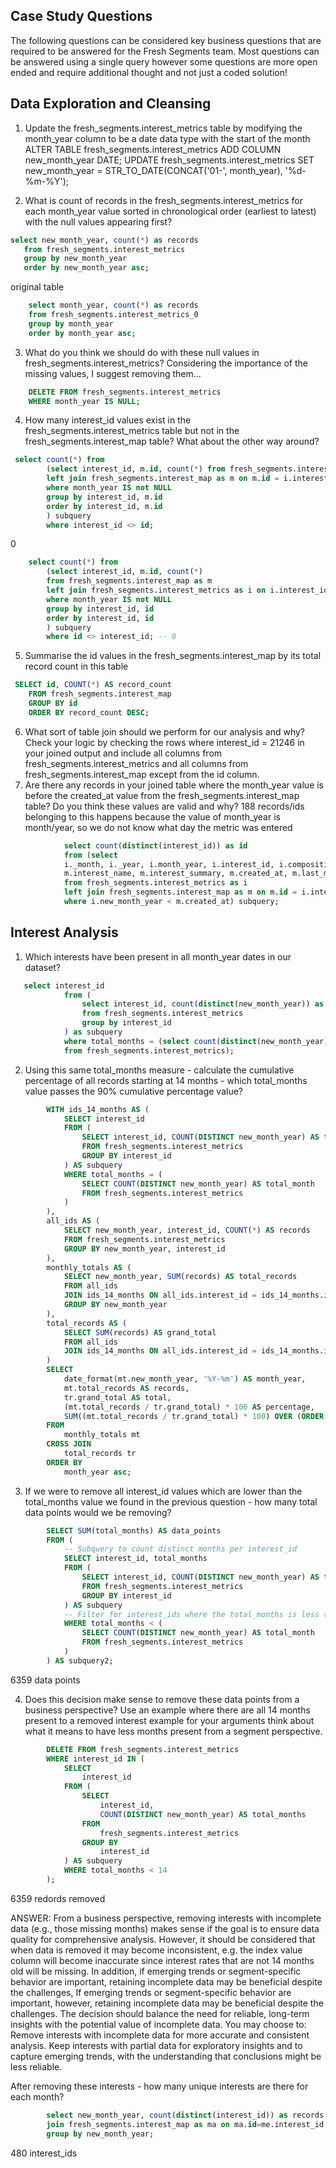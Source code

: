 ## Case Study Questions
The following questions can be considered key business questions that are required to be answered for the Fresh Segments team.
Most questions can be answered using a single query however some questions are more open ended and require additional thought and not just a coded solution!

## Data Exploration and Cleansing
1. Update the fresh_segments.interest_metrics table by modifying the month_year column to be a date data type with the start of the month
	ALTER TABLE fresh_segments.interest_metrics
	ADD COLUMN new_month_year DATE;
	UPDATE fresh_segments.interest_metrics
	SET new_month_year = STR_TO_DATE(CONCAT('01-', month_year), '%d-%m-%Y');


2. What is count of records in the fresh_segments.interest_metrics for each month_year value sorted in chronological order (earliest to latest) with the null values appearing first?

 ````sql
select new_month_year, count(*) as records 
	from fresh_segments.interest_metrics
	group by new_month_year
	order by new_month_year asc;
````
    
original table
````sql
	select month_year, count(*) as records 
	from fresh_segments.interest_metrics_0
	group by month_year
	order by month_year asc;
````

3. What do you think we should do with these null values in fresh_segments.interest_metrics?
Considering the importance of the missing values, I suggest removing them...

````sql
	DELETE FROM fresh_segments.interest_metrics
	WHERE month_year IS NULL;
````

4. How many interest_id values exist in the fresh_segments.interest_metrics table but not in the fresh_segments.interest_map table? What about the other way around?
````sql
 select count(*) from 
		(select interest_id, m.id, count(*) from fresh_segments.interest_metrics as i
		left join fresh_segments.interest_map as m on m.id = i.interest_id
		where month_year IS not NULL
		group by interest_id, m.id
		order by interest_id, m.id
        ) subquery
		where interest_id <> id;
````
0

````sql 
    select count(*) from
		(select interest_id, m.id, count(*) 
		from fresh_segments.interest_map as m
		left join fresh_segments.interest_metrics as i on i.interest_id = m.id
		where month_year IS not NULL
		group by interest_id, id
		order by interest_id, id
        ) subquery
		where id <> interest_id; -- 0 
````

5. Summarise the id values in the fresh_segments.interest_map by its total record count in this table

````sql
 SELECT id, COUNT(*) AS record_count
	FROM fresh_segments.interest_map
	GROUP BY id
	ORDER BY record_count DESC;
````

6. What sort of table join should we perform for our analysis and why? 
Check your logic by checking the rows where interest_id = 21246 in your joined output and include all columns from fresh_segments.interest_metrics 
and all columns from fresh_segments.interest_map except from the id column.
7. Are there any records in your joined table where the month_year value is before the created_at value from the fresh_segments.interest_map table? Do you think these values are valid and why? 
188 records/ids belonging to this happens because the value of month_year is month/year, so we do not know what day the metric was entered

````sql
  			select count(distinct(interest_id)) as id 
			from (select 
			i._month, i._year, i.month_year, i.interest_id, i.composition, i.index_value, i.ranking, i.percentile_ranking, i.new_month_year,
			m.interest_name, m.interest_summary, m.created_at, m.last_modified
			from fresh_segments.interest_metrics as i
			left join fresh_segments.interest_map as m on m.id = i.interest_id
			where i.new_month_year < m.created_at) subquery;
````

## Interest Analysis
1. Which interests have been present in all month_year dates in our dataset?
````sql
   select interest_id 
			from (
				select interest_id, count(distinct(new_month_year)) as total_months
				from fresh_segments.interest_metrics
				group by interest_id
			) as subquery
			where total_months = (select count(distinct(new_month_year)) as total_month
			from fresh_segments.interest_metrics);
````

2. Using this same total_months measure - calculate the cumulative percentage of all records starting at 14 months - which total_months value passes the 90% cumulative percentage value? 
````sql
        WITH ids_14_months AS (
			SELECT interest_id
			FROM (
				SELECT interest_id, COUNT(DISTINCT new_month_year) AS total_months
				FROM fresh_segments.interest_metrics
				GROUP BY interest_id
			) AS subquery
			WHERE total_months = (
				SELECT COUNT(DISTINCT new_month_year) AS total_month
				FROM fresh_segments.interest_metrics
			)
		),
		all_ids AS (
			SELECT new_month_year, interest_id, COUNT(*) AS records
			FROM fresh_segments.interest_metrics
			GROUP BY new_month_year, interest_id
		),
		monthly_totals AS (
			SELECT new_month_year, SUM(records) AS total_records
			FROM all_ids
			JOIN ids_14_months ON all_ids.interest_id = ids_14_months.interest_id
			GROUP BY new_month_year
		),
		total_records AS (
			SELECT SUM(records) AS grand_total
			FROM all_ids
			JOIN ids_14_months ON all_ids.interest_id = ids_14_months.interest_id
		)
		SELECT
			date_format(mt.new_month_year, '%Y-%m') AS month_year,
			mt.total_records AS records,
			tr.grand_total AS total,
			(mt.total_records / tr.grand_total) * 100 AS percentage,
			SUM((mt.total_records / tr.grand_total) * 100) OVER (ORDER BY mt.new_month_year) AS cumulative_percentage
		FROM
			monthly_totals mt
		CROSS JOIN
			total_records tr
		ORDER BY
			month_year asc;
````

3. If we were to remove all interest_id values which are lower than the total_months value we found in the previous question - how many total data points would we be removing?
````sql
        SELECT SUM(total_months) AS data_points
		FROM (
			-- Subquery to count distinct months per interest_id
			SELECT interest_id, total_months
			FROM (
				SELECT interest_id, COUNT(DISTINCT new_month_year) AS total_months
				FROM fresh_segments.interest_metrics
				GROUP BY interest_id
			) AS subquery
			-- Filter for interest_ids where the total_months is less than the total distinct months
			WHERE total_months < (
				SELECT COUNT(DISTINCT new_month_year) AS total_month
				FROM fresh_segments.interest_metrics
			)
		) AS subquery2;
````
   6359 data points


4. Does this decision make sense to remove these data points from a business perspective?
Use an example where there are all 14 months present to a removed interest example for your arguments 
think about what it means to have less months present from a segment perspective.
````sql
		DELETE FROM fresh_segments.interest_metrics
		WHERE interest_id IN (
			SELECT 
				interest_id
			FROM (
				SELECT 
					interest_id, 
					COUNT(DISTINCT new_month_year) AS total_months
				FROM 
					fresh_segments.interest_metrics
				GROUP BY 
					interest_id
			) AS subquery
			WHERE total_months < 14
		);
````
6359 redords removed
        
ANSWER: From a business perspective, removing interests with incomplete data (e.g., those missing months) makes sense if the goal is to ensure data quality for comprehensive analysis. 
However, it should be considered that when data is removed it may become inconsistent, e.g. the index value column will become inaccurate since interest rates that are not 14 months old will be missing.
In addition, if emerging trends or segment-specific behavior are important, retaining incomplete data may be beneficial despite the challenges, 
If emerging trends or segment-specific behavior are important, however, retaining incomplete data may be beneficial despite the challenges. 
The decision should balance the need for reliable, long-term insights with the potential value of incomplete data. You may choose to:
Remove interests with incomplete data for more accurate and consistent analysis.
Keep interests with partial data for exploratory insights and to capture emerging trends, with the understanding that conclusions might be less reliable.

After removing these interests - how many unique interests are there for each month? 
````sql		
  		select new_month_year, count(distinct(interest_id)) as records from fresh_segments.interest_metrics me
		join fresh_segments.interest_map as ma on ma.id=me.interest_id
		group by new_month_year; 
````        
480 interest_ids
